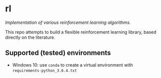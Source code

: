 # rl
_Implementation of various reinforcement learning algorithms._

This repo attempts to build a flexible reinforcement learning library, based directly on the literature.

## Supported (tested) environments

- Windows 10: use `conda` to create a virtual environment with `requirements-python_3.6.4.txt`
